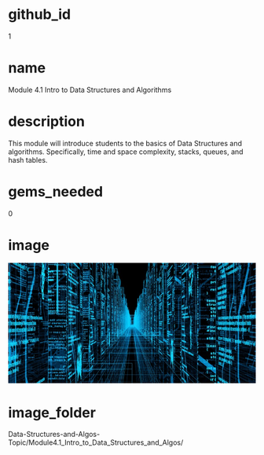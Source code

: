# github_id
1

# name
Module 4.1 Intro to Data Structures and Algorithms 

# description
This module will introduce students to the basics of Data Structures and algorithms. Specifically, time and space complexity, stacks, queues, and hash tables. 

# gems_needed
0

# image
<img src="images/DataStructures.jpg">

# image_folder
Data-Structures-and-Algos-Topic/Module4.1_Intro_to_Data_Structures_and_Algos/
